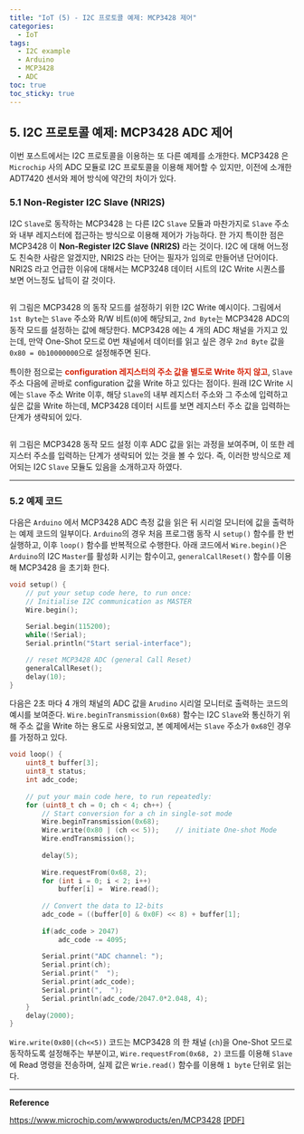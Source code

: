 ```yaml
---
title: "IoT (5) - I2C 프로토콜 예제: MCP3428 제어"
categories:
  - IoT
tags:
  - I2C example
  - Arduino
  - MCP3428
  - ADC
toc: true
toc_sticky: true
---
```


## 5. I2C 프로토콜 예제: MCP3428 ADC 제어

이번 포스트에서는 I2C 프로토콜을 이용하는 또 다른 예제를 소개한다. MCP3428 은 `Microchip` 사의 ADC 모듈로 I2C 프로토콜을 이용해 제어할 수 있지만, 이전에 소개한 ADT7420 센서와 제어 방식에 약간의 차이가 있다.

### 5.1 Non-Register I2C Slave (NRI2S)

I2C `Slave`로 동작하는 MCP3428 는 다른 I2C `Slave` 모듈과 마찬가지로 `Slave` 주소와 내부 레지스터에 접근하는 방식으로 이용해 제어가 가능하다. 한 가지 특이한 점은 MCP3428 이 **Non-Register I2C Slave (NRI2S)** 라는 것이다. I2C 에 대해 어느정도 친숙한 사람은 알겠지만, NRI2S 라는 단어는 필자가 임의로 만들어낸 단어이다. NRI2S 라고 언급한 이유에 대해서는 MCP3248 데이터 시트의 I2C Write 시퀀스를 보면 어느정도 납득이 갈 것이다.

<figure style="width: 100%">
  <img src="{{ site.url }}{{ site.baseurl }}/assets/images/i2c-ex2-fig-1.png" alt="">
</figure>

위 그림은 MCP3428 의 동작 모드를 설정하기 위한 I2C Write 예시이다. 그림에서 `1st Byte`는 `Slave` 주소와 R/W 비트(`0`)에 해당되고, `2nd Byte`는 MCP3428 ADC의 동작 모드를 설정하는 값에 해당한다. MCP3428 에는 4 개의 ADC 채널을 가지고 있는데, 만약 One-Shot 모드로 0번 채널에서 데이터를 읽고 싶은 경우 `2nd Byte` 값을 `0x80 = 0b10000000`으로 설정해주면 된다.

특이한 점으로는 <span style="color:#D52005"><b>configuration 레지스터의 주소 값을 별도로 Write 하지 않고</b></span>, `Slave` 주소 다음에 곧바로 configuration 값을 Write 하고 있다는 점이다. 원래 I2C Write 시에는 `Slave` 주소 Write 이후, 해당 `Slave`의 내부 레지스터 주소와 그 주소에 입력하고 싶은 값을 Write 하는데, MCP3428 데이터 시트를 보면 레지스터 주소 값을 입력하는 단계가 생략되어 있다.

<figure style="width: 100%">
  <img src="{{ site.url }}{{ site.baseurl }}/assets/images/i2c-ex2-fig-2.png" alt="">
</figure>

위 그림은 MCP3428 동작 모드 설정 이후 ADC 값을 읽는 과정을 보여주며, 이 또한 레지스터 주소를 입력하는 단계가 생략되어 있는 것을 볼 수 있다. 즉, 이러한 방식으로 제어되는 I2C `Slave` 모듈도 있음을 소개하고자 하였다.

---

### 5.2 예제 코드

다음은 `Arduino` 에서 MCP3428 ADC 측정 값을 읽은 뒤 시리얼 모니터에 값을 출력하는 예제 코드의 일부이다. `Arduino`의 경우 처음 프로그램 동작 시 `setup()` 함수를 한 번 실행하고, 이후 `loop()` 함수를 반복적으로 수행한다. 아래 코드에서 `Wire.begin()`은 `Arduino`의 I2C `Master`를 활성화 시키는 함수이고, `generalCallReset()` 함수를 이용해 MCP3428 을 초기화 한다.

``` c
void setup() {
    // put your setup code here, to run once:
    // Initialise I2C communication as MASTER
    Wire.begin();
   
    Serial.begin(115200);
    while(!Serial);
    Serial.println("Start serial-interface");

    // reset MCP3428 ADC (general Call Reset)
    generalCallReset();
    delay(10);
}
```

다음은 2초 마다 4 개의 채널의 ADC 값을 `Arudino` 시리얼 모니터로 출력하는 코드의 예시를 보여준다. `Wire.beginTransmission(0x68)` 함수는 I2C `Slave`와 통신하기 위해 주소 값을 Write 하는 용도로 사용되었고, 본 예제에서는 `Slave` 주소가 `0x68`인 경우를 가정하고 있다.

``` c
void loop() {
    uint8_t buffer[3];
    uint8_t status;
    int adc_code;
    
    // put your main code here, to run repeatedly:
    for (uint8_t ch = 0; ch < 4; ch++) {
        // Start conversion for a ch in single-sot mode
        Wire.beginTransmission(0x68);
        Wire.write(0x80 | (ch << 5));    // initiate One-shot Mode
        Wire.endTransmission();
        
        delay(5);
        
        Wire.requestFrom(0x68, 2);
        for (int i = 0; i < 2; i++)
            buffer[i] =  Wire.read();
                
        // Convert the data to 12-bits
        adc_code = ((buffer[0] & 0x0F) << 8) + buffer[1];
        
        if(adc_code > 2047)
            adc_code -= 4095;
        
        Serial.print("ADC channel: ");
        Serial.print(ch);
        Serial.print("  ");
        Serial.print(adc_code);
        Serial.print(",  ");
        Serial.println(adc_code/2047.0*2.048, 4);
    }
    delay(2000);
}
```

`Wire.write(0x80|(ch<<5))` 코드는 MCP3428 의 한 채널 (`ch`)을 One-Shot 모드로 동작하도록 설정해주는 부분이고, `Wire.requestFrom(0x68, 2)` 코드를 이용해 `Slave`에 Read 명령을 전송하며, 실제 값은 `Wrie.read()` 함수를 이용해 `1 byte` 단위로 읽는다.

---

**Reference**

https://www.microchip.com/wwwproducts/en/MCP3428 [[PDF]](/assets/papers/mcp3428.pdf)